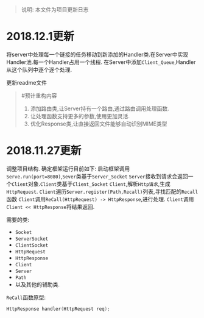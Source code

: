 > 说明: 本文件为项目更新日志
# 2018.12.1更新
将server中处理每一个链接的任务移动到新添加的Handler类.在Server中实现Handler池.每一个Handler占用一个线程.
在Server中添加`Client_Queue`,Handler从这个队列中逐个逐个处理.

更新readme文件

> #预计重构内容
> 1. 添加路由类,让Server持有一个路由,通过路由调用处理函数.
> 1. 让处理函数支持更多的参数,使用更加灵活.
> 1. 优化Response类,让直接返回文件能够自动识别MIME类型


# 2018.11.27更新
调整项目结构.
确定框架运行目前如下:
启动框架调用`Serve.run(port=8080)`,`Sever`类基于`Server_Socket`
`Server`接收到请求会返回一个`Client`对象.`Client`类基于`Client_Socket`
`Client`,解析`Http请求`,生成`HttpRequest`.
`Client`遍历`Server.register(Path,Recall)`列表,寻找匹配的`Recall`函数
`Client`调用`ReCall(HttpRequest) -> HttpResponse`,进行处理.
`Client`调用`Client << HttpResponse`将结果返回.

需要的类:
* `Socket`
* `ServerSocket`
* `ClientSocket`
* `HttpRequest`
* `HttpResponse`
* `Client`
* `Server`
* `Path`
* 以及其他的辅助类.

`ReCall`函数原型:
```cpp
HttpResponse handler(HttpRequest req);
```

